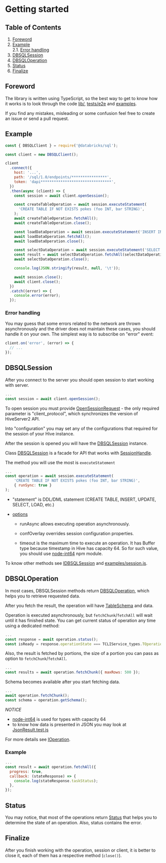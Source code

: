 # Getting started

## Table of Contents

1. [Foreword](#foreword)
2. [Example](#example) \
   2.1. [Error handling](#error-handling)
3. [DBSQLSession](#hivesession)
4. [DBSQLOperation](#hiveoperation)
5. [Status](#status)
6. [Finalize](#finalize)

## Foreword

The library is written using TypeScript, so the best way to get to know how it works is to look through the code [lib/](/lib/), [tests/e2e](/tests/e2e/) and [examples](/examples).

If you find any mistakes, misleading or some confusion feel free to create an issue or send a pull request.

## Example

```javascript
const { DBSQLClient } = require('@databricks/sql');

const client = new DBSQLClient();

client
  .connect({
    host: '...',
    path: '/sql/1.0/endpoints/****************',
    token: 'dapi********************************',
  })
  .then(async (client) => {
    const session = await client.openSession();

    const createTableOperation = await session.executeStatement(
      'CREATE TABLE IF NOT EXISTS pokes (foo INT, bar STRING)',
    );
    await createTableOperation.fetchAll();
    await createTableOperation.close();

    const loadDataOperation = await session.executeStatement('INSERT INTO pokes VALUES(123, "Hello, world!"');
    await loadDataOperation.fetchAll();
    await loadDataOperation.close();

    const selectDataOperation = await session.executeStatement('SELECT * FROM pokes', { runAsync: true });
    const result = await selectDataOperation.fetchAll(selectDataOperation);
    await selectDataOperation.close();

    console.log(JSON.stringify(result, null, '\t'));

    await session.close();
    await client.close();
  })
  .catch((error) => {
    console.error(error);
  });
```

### Error handling

You may guess that some errors related to the network are thrown asynchronously and the driver does not maintain these cases, you should handle it on your own. The simplest way is to subscribe on "error" event:

```javascript
client.on('error', (error) => {
  // ...
});
```

## DBSQLSession

After you connect to the server you should open session to start working with server.

```javascript
...
const session = await client.openSession();
```

To open session you must provide [OpenSessionRequest](/lib/hive/Commands/OpenSessionCommand.ts#L20) - the only required parameter is "client_protocol", which synchronizes the version of HiveServer2 API.

Into "configuration" you may set any of the configurations that required for the session of your Hive instance.

After the session is opened you will have the [DBSQLSession](/lib/DBSQLSession.ts) instance.

Class [DBSQLSession](/lib/DBSQLSession.ts) is a facade for API that works with [SessionHandle](/lib/hive/Types/index.ts#L77).

The method you will use the most is `executeStatement`

```javascript
...
const operation = await session.executeStatement(
    'CREATE TABLE IF NOT EXISTS pokes (foo INT, bar STRING)',
    { runSync: true }
);
```

- "statement" is DDL/DML statement (CREATE TABLE, INSERT, UPDATE, SELECT, LOAD, etc.)

- [options](/lib/contracts/IDBSQLSession.ts#L14)

  - runAsync allows executing operation asynchronously.

  - confOverlay overrides session configuration properties.

  - timeout is the maximum time to execute an operation. It has Buffer type because timestamp in Hive has capacity 64. So for such value, you should use [node-int64](https://www.npmjs.com/package/node-int64) npm module.

To know other methods see [IDBSQLSession](/lib/contracts/IDBSQLSession.ts) and [examples/session.js](/examples/session.js).

## DBSQLOperation

In most cases, DBSQLSession methods return [DBSQLOperation](/lib/DBSQLOperation.ts), which helps you to retrieve requested data.

After you fetch the result, the operation will have [TableSchema](/lib/hive/Types/index.ts#L143) and data.

Operation is executed asynchronously, but `fetchChunk`/`fetchAll` will wait until it has finished state. You can
get current status of operation any time using a dedicated method:

```javascript
...
const response = await operation.status();
const isReady = response.operationState === TCLIService_types.TOperationState.FINISHED_STATE;
```

Also, the result is fetched by portions, the size of a portion you can pass as option to `fetchChunk`/`fetchAll`.

```javascript
...
const results = await operation.fetchChunk({ maxRows: 500 });
```

Schema becomes available after you start fetching data.

```javascript
...
await operation.fetchChunk();
const schema = operation.getSchema();
```

_NOTICE_

- [node-int64](https://www.npmjs.com/package/node-int64) is used for types with capacity 64
- to know how data is presented in JSON you may look at [JsonResult.test.js](/tests/unit/result/JsonResult.test.js)

For more details see [IOperation](/lib/contracts/IOperation.ts).

### Example

```javascript
...
const result = await operation.fetchAll({
  progress: true,
  callback: (stateResponse) => {
    console.log(stateResponse.taskStatus);
  },
});
```

## Status

You may notice, that most of the operations return [Status](/lib/dto/Status.ts) that helps you to determine the state of an operation. Also, status contains the error.

## Finalize

After you finish working with the operation, session or client, it is better to close it, each of them has a respective method (`close()`).
